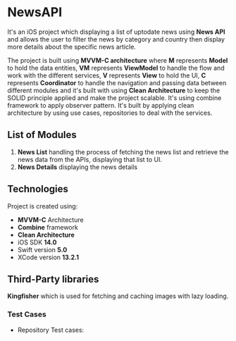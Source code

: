 # NewsAPI

It's an iOS project which displaying a list of uptodate news using **News API** and allows the user to filter the news by category and country then display more details about the specific news article.

The project is built using **MVVM-C architecture** where **M** represents **Model** to hold the data entities, **VM** represents **ViewModel** to handle the flow and work with the different services, **V** represents **View** to hold the UI, **C** represents **Coordinator** to handle the navigation and passing data between different modules and it's built with using **Clean Architecture** to keep the SOLID principle applied and make the project scalable.
It's using combine framework to apply observer pattern.
It's built by applying clean architecture by using use cases, repositories to deal with the services.


## List of Modules
1. **News List** handling the process of fetching the news list and retrieve the news data from the APIs, displaying that list to UI.
2. **News Details** displaying the news details
## Technologies

Project is created using:

* **MVVM-C** Architecture
* **Combine** framework
* **Clean Architecture**
* iOS SDK **14.0**
* Swift version **5.0**
* XCode version **13.2.1**

## Third-Party libraries
**Kingfisher** which is used for fetching and caching images with lazy loading.

### Test Cases

* Repository Test cases:
